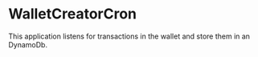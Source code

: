 # WalletCreatorCron
This application listens for transactions in the wallet and store them in an DynamoDb.
